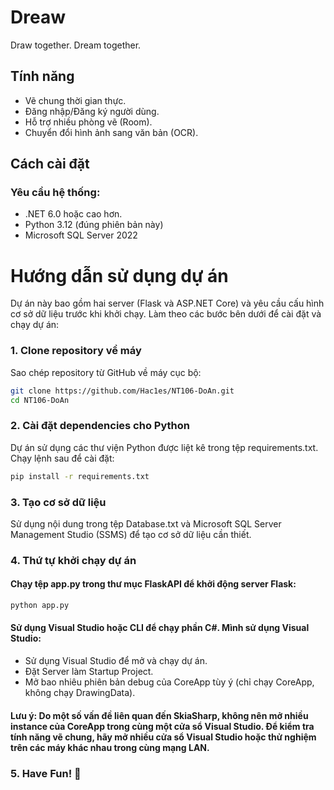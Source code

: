# Dreaw
Draw together. Dream together.
## Tính năng

- Vẽ chung thời gian thực.
- Đăng nhập/Đăng ký người dùng.
- Hỗ trợ nhiều phòng vẽ (Room).
- Chuyển đổi hình ảnh sang văn bản (OCR).

## Cách cài đặt

### Yêu cầu hệ thống:
- .NET 6.0 hoặc cao hơn.
- Python 3.12 (đúng phiên bản này)
- Microsoft SQL Server 2022

# Hướng dẫn sử dụng dự án
Dự án này bao gồm hai server (Flask và ASP.NET Core) và yêu cầu cấu hình cơ sở dữ liệu trước khi khởi chạy. Làm theo các bước bên dưới để cài đặt và chạy dự án:

### 1. Clone repository về máy
Sao chép repository từ GitHub về máy cục bộ:
```bash
git clone https://github.com/Hac1es/NT106-DoAn.git
cd NT106-DoAn
```

### 2. Cài đặt dependencies cho Python
Dự án sử dụng các thư viện Python được liệt kê trong tệp requirements.txt. Chạy lệnh sau để cài đặt:
```bash
pip install -r requirements.txt
```

### 3. Tạo cơ sở dữ liệu
Sử dụng nội dung trong tệp Database.txt và Microsoft SQL Server Management Studio (SSMS) để tạo cơ sở dữ liệu cần thiết.


### 4. Thứ tự khởi chạy dự án
#### Chạy tệp app.py trong thư mục **FlaskAPI** để khởi động server Flask:
```bash
python app.py
```
#### Sử dụng Visual Studio hoặc CLI để chạy phần C#. Mình sử dụng Visual Studio:
- Sử dụng Visual Studio để mở và chạy dự án.
- Đặt Server làm Startup Project.
- Mở bao nhiêu phiên bản debug của CoreApp tùy ý (chỉ chạy CoreApp, không chạy DrawingData).
#### Lưu ý: Do một số vấn đề liên quan đến SkiaSharp, không nên mở nhiều instance của CoreApp trong cùng một cửa sổ Visual Studio. Để kiểm tra tính năng vẽ chung, hãy mở nhiều cửa sổ Visual Studio hoặc thử nghiệm trên các máy khác nhau trong cùng mạng LAN.

### 5. Have Fun! 🎉
